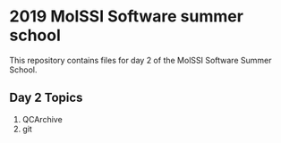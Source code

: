 # 2019 MolSSI Software summer school

This repository contains files for day 2 of the MolSSI Software Summer School.

## Day 2 Topics

1. QCArchive
2. git
